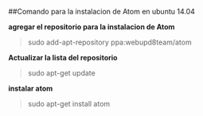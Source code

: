 ##Comando para la instalacion de Atom en ubuntu 14.04

**agregar el repositorio para la instalacion de Atom**

> sudo add-apt-repository ppa:webupd8team/atom

**Actualizar la lista del repositorio**

> sudo apt-get update

**instalar atom**

> sudo apt-get install atom
